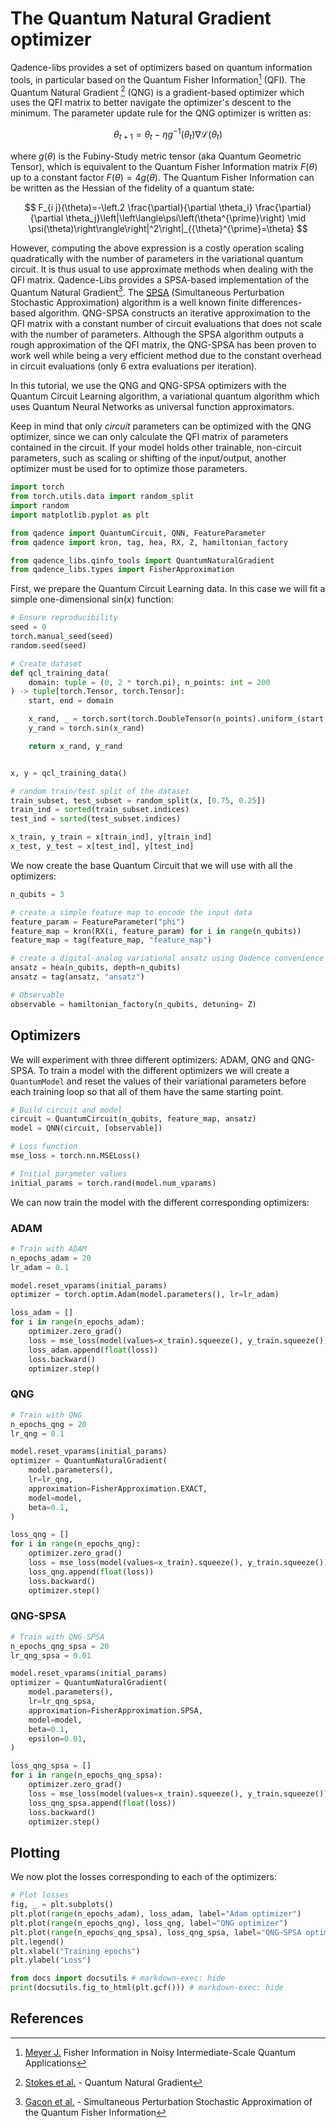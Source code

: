 # The Quantum Natural Gradient optimizer

Qadence-libs provides a set of optimizers based on quantum information tools, in particular based on the Quantum Fisher Information[^1] (QFI). The Quantum Natural Gradient [^2] (QNG) is a gradient-based optimizer which uses the QFI matrix to better navigate the optimizer's descent to the minimum. The parameter update rule for the QNG optimizer is written as:

$$
\theta_{t+1} = \theta_t - \eta g^{-1}(\theta_t)\nabla \mathcal{L}(\theta_t)
$$

where $g(\theta)$ is the Fubiny-Study metric tensor (aka Quantum Geometric Tensor), which is equivalent to the Quantum Fisher Information matrix $F(\theta)$ up to a constant factor $F(\theta)= 4 g(\theta)$. The Quantum Fisher Information can be written as the Hessian of the fidelity of a quantum state:

$$
  F_{i j}(\theta)=-\left.2 \frac{\partial}{\partial \theta_i} \frac{\partial}{\partial \theta_j}\left|\left\langle\psi\left(\theta^{\prime}\right) \mid \psi(\theta)\right\rangle\right|^2\right|_{{\theta}^{\prime}=\theta}
$$

However, computing the above expression is a costly operation scaling quadratically with the number of parameters in the variational quantum circuit. It is thus usual to use approximate methods when dealing with the QFI matrix. Qadence-Libs provides a SPSA-based implementation of the Quantum Natural Gradient[^3]. The [SPSA](https://www.jhuapl.edu/spsa/) (Simultaneous Perturbation Stochastic Approximation) algorithm is a well known finite differences-based algorithm. QNG-SPSA constructs an iterative approximation to the QFI matrix with a constant number of circuit evaluations that does not scale with the number of parameters. Although the SPSA algorithm outputs a rough approximation of the QFI matrix, the QNG-SPSA has been proven to work well while being a very efficient method due to the constant overhead in circuit evaluations (only 6 extra evaluations per iteration).

In this tutorial, we use the QNG and QNG-SPSA optimizers with the Quantum Circuit Learning algorithm, a variational quantum algorithm which uses Quantum Neural Networks as universal function approximators.

Keep in mind that only *circuit* parameters can be optimized with the QNG optimizer, since we can only calculate the QFI matrix of parameters contained in the circuit. If your model holds other trainable, non-circuit parameters, such as scaling or shifting of the input/output, another optimizer must be used for to optimize those parameters.
```python exec="on" source="material-block" html="1" session="main"
import torch
from torch.utils.data import random_split
import random
import matplotlib.pyplot as plt

from qadence import QuantumCircuit, QNN, FeatureParameter
from qadence import kron, tag, hea, RX, Z, hamiltonian_factory

from qadence_libs.qinfo_tools import QuantumNaturalGradient
from qadence_libs.types import FisherApproximation
```

First, we prepare the Quantum Circuit Learning data. In this case we will fit a simple one-dimensional sin($x$) function:
```python exec="on" source="material-block" html="1" session="main"
# Ensure reproducibility
seed = 0
torch.manual_seed(seed)
random.seed(seed)

# Create dataset
def qcl_training_data(
    domain: tuple = (0, 2 * torch.pi), n_points: int = 200
) -> tuple[torch.Tensor, torch.Tensor]:
    start, end = domain

    x_rand, _ = torch.sort(torch.DoubleTensor(n_points).uniform_(start, end))
    y_rand = torch.sin(x_rand)

    return x_rand, y_rand


x, y = qcl_training_data()

# random train/test split of the dataset
train_subset, test_subset = random_split(x, [0.75, 0.25])
train_ind = sorted(train_subset.indices)
test_ind = sorted(test_subset.indices)

x_train, y_train = x[train_ind], y[train_ind]
x_test, y_test = x[test_ind], y[test_ind]
```

We now create the base Quantum Circuit that we will use with all the optimizers:
```python exec="on" source="material-block" html="1" session="main"
n_qubits = 3

# create a simple feature map to encode the input data
feature_param = FeatureParameter("phi")
feature_map = kron(RX(i, feature_param) for i in range(n_qubits))
feature_map = tag(feature_map, "feature_map")

# create a digital-analog variational ansatz using Qadence convenience constructors
ansatz = hea(n_qubits, depth=n_qubits)
ansatz = tag(ansatz, "ansatz")

# Observable
observable = hamiltonian_factory(n_qubits, detuning= Z)
```

## Optimizers

We will experiment with three different optimizers: ADAM, QNG and QNG-SPSA. To train a model with the different optimizers we will create a `QuantumModel` and reset the values of their variational parameters before each training loop so that all of them have the same starting point.

```python exec="on" source="material-block" html="1" session="main"
# Build circuit and model
circuit = QuantumCircuit(n_qubits, feature_map, ansatz)
model = QNN(circuit, [observable])

# Loss function
mse_loss = torch.nn.MSELoss()

# Initial parameter values
initial_params = torch.rand(model.num_vparams)
```

We can now train the model with the different corresponding optimizers:
### ADAM
```python exec="on" source="material-block" html="1" session="main"
# Train with ADAM
n_epochs_adam = 20
lr_adam = 0.1

model.reset_vparams(initial_params)
optimizer = torch.optim.Adam(model.parameters(), lr=lr_adam)

loss_adam = []
for i in range(n_epochs_adam):
    optimizer.zero_grad()
    loss = mse_loss(model(values=x_train).squeeze(), y_train.squeeze())
    loss_adam.append(float(loss))
    loss.backward()
    optimizer.step()
```

### QNG
```python exec="on" source="material-block" html="1" session="main"
# Train with QNG
n_epochs_qng = 20
lr_qng = 0.1

model.reset_vparams(initial_params)
optimizer = QuantumNaturalGradient(
    model.parameters(),
    lr=lr_qng,
    approximation=FisherApproximation.EXACT,
    model=model,
    beta=0.1,
)

loss_qng = []
for i in range(n_epochs_qng):
    optimizer.zero_grad()
    loss = mse_loss(model(values=x_train).squeeze(), y_train.squeeze())
    loss_qng.append(float(loss))
    loss.backward()
    optimizer.step()
```

### QNG-SPSA
```python exec="on" source="material-block" html="1" session="main"
# Train with QNG-SPSA
n_epochs_qng_spsa = 20
lr_qng_spsa = 0.01

model.reset_vparams(initial_params)
optimizer = QuantumNaturalGradient(
    model.parameters(),
    lr=lr_qng_spsa,
    approximation=FisherApproximation.SPSA,
    model=model,
    beta=0.1,
    epsilon=0.01,
)

loss_qng_spsa = []
for i in range(n_epochs_qng_spsa):
    optimizer.zero_grad()
    loss = mse_loss(model(values=x_train).squeeze(), y_train.squeeze())
    loss_qng_spsa.append(float(loss))
    loss.backward()
    optimizer.step()
```

## Plotting

We now plot the losses corresponding to each of the optimizers:
```python exec="on" source="material-block" html="1" session="main"
# Plot losses
fig, _ = plt.subplots()
plt.plot(range(n_epochs_adam), loss_adam, label="Adam optimizer")
plt.plot(range(n_epochs_qng), loss_qng, label="QNG optimizer")
plt.plot(range(n_epochs_qng_spsa), loss_qng_spsa, label="QNG-SPSA optimizer")
plt.legend()
plt.xlabel("Training epochs")
plt.ylabel("Loss")

from docs import docsutils # markdown-exec: hide
print(docsutils.fig_to_html(plt.gcf())) # markdown-exec: hide
```

## References
[^1]: [Meyer J.](https://quantum-journal.org/papers/q-2021-09-09-539/) Fisher Information in Noisy Intermediate-Scale Quantum Applications
[^2]: [Stokes et al.](https://quantum-journal.org/papers/q-2020-05-25-269/) - Quantum Natural Gradient
[^3]: [Gacon et al.](https://arxiv.org/abs/2103.09232) - Simultaneous Perturbation Stochastic Approximation of the Quantum Fisher Information
